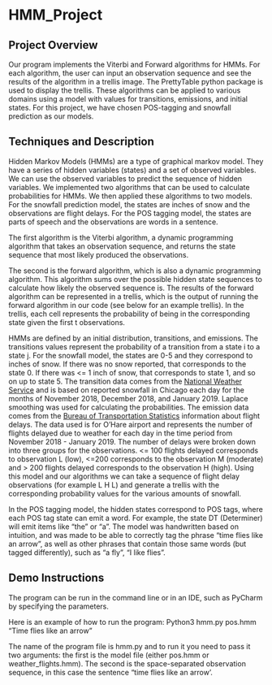 # HMM_Project

## Project Overview
Our program implements the Viterbi and Forward algorithms for HMMs. For each algorithm, the user can input an observation sequence and see the results of the algorithm in a trellis image. The PrettyTable python package is used to display the trellis. These algorithms can be applied to various domains using a model with values for transitions, emissions, and initial states. For this project, we have chosen POS-tagging and snowfall prediction as our models.

## Techniques and Description 
Hidden Markov Models (HMMs) are a type of graphical markov model. They have a series of hidden variables (states)  and a set of observed variables. We can use the observed variables to predict the sequence of hidden variables. We implemented two algorithms that can be used to calculate probabilities for HMMs. We then applied these algorithms to two models. For the snowfall prediction model, the states are inches of snow and the observations are flight delays. For the POS tagging model, the states are parts of speech and the observations are words in a sentence. 

The first algorithm is the Viterbi algorithm, a dynamic programming algorithm that takes an observation sequence, and returns the state sequence that most likely produced the observations. 

The second is the forward algorithm, which is also a dynamic programming algorithm. This algorithm sums over the possible hidden state sequences to calculate how likely the observed sequence is. The results of the forward algorithm can be represented in a trellis, which is the output of running the forward algorithm in our code (see below for an example trellis). In the trellis, each cell represents the probability of being in the corresponding  state given the first t observations. 

HMMs are defined by an initial distribution, transitions, and emissions. The transitions values represent the probability of a transition from a state i to a state j. For the snowfall model, the states are 0-5 and they correspond to inches of snow. If there was no snow reported, that corresponds to the state 0. If there was <= 1 inch of snow, that corresponds to state 1, and so on up to state 5.  The transition data comes from the [National Weather Service](https://w2.weather.gov/climate/) and is based on reported snowfall in Chicago each day for the months of November 2018, December 2018, and January 2019. Laplace smoothing was used for calculating the probabilities. The emission data comes from the [Bureau of Transportation Statistics](https://www.transtats.bts.gov) information about flight delays. The data used is for O’Hare airport and represents the number of flights delayed due to weather for each day in the time period from November 2018 - January 2019. The number of delays were broken down into three groups for the observations. <= 100 flights delayed corresponds to observation L (low), <=200 corresponds to the observation M (moderate) and > 200 flights delayed corresponds to the observation H (high). Using this model and our algorithms we can take a sequence of flight delay observations (for example L H L) and generate a trellis with the corresponding probability values for the various amounts of snowfall.

In the POS tagging model, the hidden states correspond to POS tags, where each POS tag state can emit a word. For example, the state DT (Determiner) will emit items like “the” or “a”. The model was handwritten based on intuition, and was made to be able to correctly tag the phrase “time flies like an arrow”, as well as other phrases that contain those same words (but tagged differently), such as “a fly”, “I like flies”. 

## Demo Instructions
The program can be run in the command line or in an IDE, such as PyCharm by specifying the parameters. 

Here is an example of how to run the program: 
Python3 hmm.py pos.hmm “Time flies like an arrow”

The name of the program file is hmm.py and to run it you need to pass it two arguments: the first is the model file (either pos.hmm or weather_flights.hmm). The second is the space-separated observation sequence, in this case the sentence “time flies like an arrow’.  





